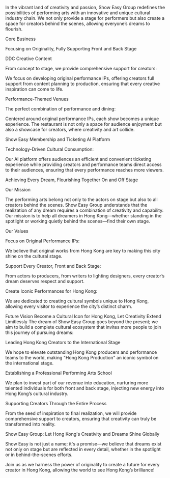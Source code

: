 
In the vibrant land of creativity and passion, Show Easy Group redefines the possibilities of performing arts with an innovative and unique cultural industry chain. We not only provide a stage for performers but also create a space for creators behind the scenes, allowing everyone’s dreams to flourish.

Core Business

Focusing on Originality, Fully Supporting Front and Back Stage

DDC Creative Content

From concept to stage, we provide comprehensive support for creators:

We focus on developing original performance IPs, offering creators full support from content planning to production, ensuring that every creative inspiration can come to life.

Performance-Themed Venues

The perfect combination of performance and dining:

Centered around original performance IPs, each show becomes a unique experience. The restaurant is not only a space for audience enjoyment but also a showcase for creators, where creativity and art collide.

Show Easy Membership and Ticketing AI Platform

Technology-Driven Cultural Consumption:

Our AI platform offers audiences an efficient and convenient ticketing experience while providing creators and performance teams direct access to their audiences, ensuring that every performance reaches more viewers.

Achieving Every Dream, Flourishing Together On and Off Stage

Our Mission

The performing arts belong not only to the actors on stage but also to all creators behind the scenes. Show Easy Group understands that the realization of any dream requires a combination of creativity and capability. Our mission is to help all dreamers in Hong Kong—whether standing in the spotlight or working quietly behind the scenes—find their own stage.

Our Values

Focus on Original Performance IPs:

We believe that original works from Hong Kong are key to making this city shine on the cultural stage.

Support Every Creator, Front and Back Stage:

From actors to producers, from writers to lighting designers, every creator’s dream deserves respect and support.

Create Iconic Performances for Hong Kong:

We are dedicated to creating cultural symbols unique to Hong Kong, allowing every visitor to experience the city’s distinct charm.

Future Vision
Become a Cultural Icon for Hong Kong, Let Creativity Extend Limitlessly
The dream of Show Easy Group goes beyond the present; we aim to build a complete cultural ecosystem that invites more people to join this journey of pursuing dreams:

Leading Hong Kong Creators to the International Stage

We hope to elevate outstanding Hong Kong producers and performance teams to the world, making "Hong Kong Production" an iconic symbol on the international stage.

Establishing a Professional Performing Arts School

We plan to invest part of our revenue into education, nurturing more talented individuals for both front and back stage, injecting new energy into Hong Kong’s cultural industry.

Supporting Creators Through the Entire Process

From the seed of inspiration to final realization, we will provide comprehensive support to creators, ensuring that creativity can truly be transformed into reality.

Show Easy Group: Let Hong Kong's Creativity and Dreams Shine Globally

Show Easy is not just a name; it's a promise—we believe that dreams exist not only on stage but are reflected in every detail, whether in the spotlight or in behind-the-scenes efforts.

Join us as we harness the power of originality to create a future for every creator in Hong Kong, allowing the world to see Hong Kong’s brilliance!


